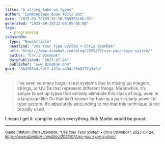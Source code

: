 ```yaml
---
title: "A strong take on types"
author: "Commonplace Book Tools Bot"
date: "2025-09-28T03:32:56.509768+00:00"
generated: "2025-09-28T22:00:05-05:00"
tags:
  - programming
isBasedOn:
  type: "NewsArticle"
  headline: "Use Your Type System • Chris Dzombak"
  url: "https://www.dzombak.com/blog/2025/07/use-your-type-system/"
  author: "Chris Dzombak"
  datePublished: "2025-07-24"
  publisher: "www.dzombak.com"
guid: "3b4586a4-5df2-422a-ad94-39b8277a9a5b"
---
```


> I’ve seen so many bugs in real systems due to mixing up integers, strings, or UUIDs that represent different things. Meanwhile, it’s simple to set up types that entirely eliminate this class of bug, even in a language like Go that isn’t known for having a particularly powerful type system. It’s absolutely astounding to me that this technique is not broadly used.

I mean I get it. compiler catch everything. Bob Martin would be proud.

---

<sub>Quote Citation: <cite>Chris Dzombak, "Use Your Type System • Chris Dzombak", 2025-07-24, <a href="https://www.dzombak.com/blog/2025/07/use-your-type-system/">https://www.dzombak.com/blog/2025/07/use-your-type-system/</a></cite></sub>